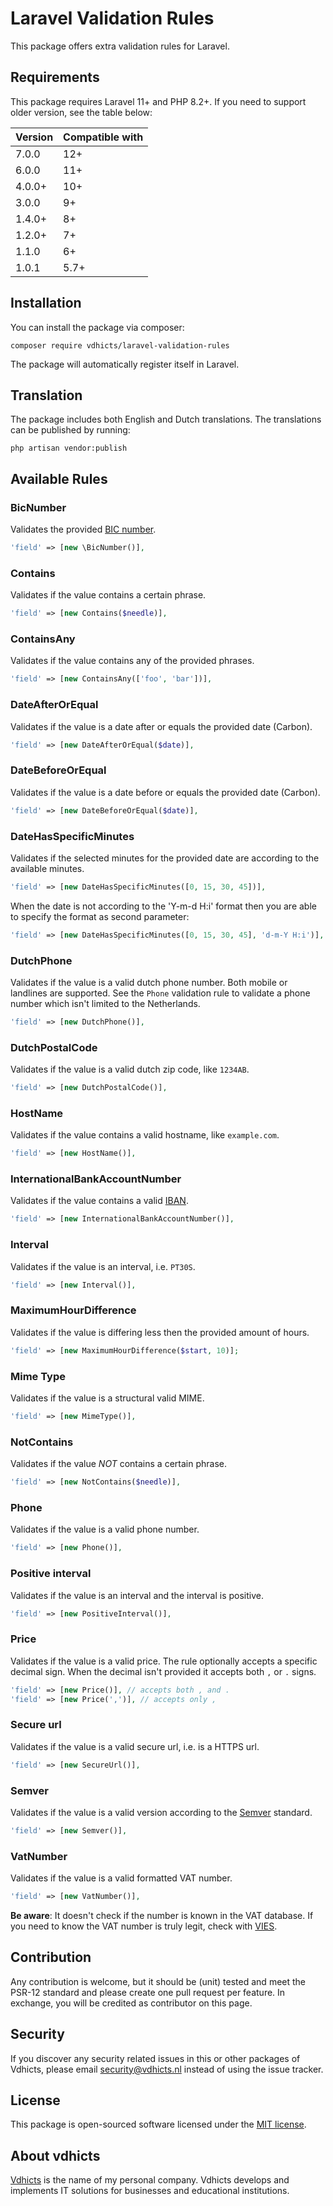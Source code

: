 # Laravel Validation Rules

This package offers extra validation rules for Laravel.

## Requirements

This package requires Laravel 11+ and PHP 8.2+. If you need to support older version, see the table below:

| Version | Compatible with |
|---------|-----------------|
| 7.0.0   | 12+             |
| 6.0.0   | 11+             |
| 4.0.0+  | 10+             |
| 3.0.0   | 9+              |
| 1.4.0+  | 8+              |
| 1.2.0+  | 7+              |
| 1.1.0   | 6+              |
| 1.0.1   | 5.7+            |

## Installation

You can install the package via composer:

`composer require vdhicts/laravel-validation-rules`

The package will automatically register itself in Laravel.
 
## Translation

The package includes both English and Dutch translations. The translations can be published by running:

`php artisan vendor:publish`

## Available Rules

### BicNumber

Validates the provided [BIC number](https://www.betaalvereniging.nl/en/focus/giro-based-and-online-payments/bank-identifier-code-bic-for-sepa-transactions/).

```php
'field' => [new \BicNumber()],
```

### Contains

Validates if the value contains a certain phrase.

```php
'field' => [new Contains($needle)],
```

### ContainsAny

Validates if the value contains any of the provided phrases.

```php
'field' => [new ContainsAny(['foo', 'bar'])],
```

### DateAfterOrEqual

Validates if the value is a date after or equals the provided date (Carbon).

```php
'field' => [new DateAfterOrEqual($date)],
```

### DateBeforeOrEqual

Validates if the value is a date before or equals the provided date (Carbon).

```php
'field' => [new DateBeforeOrEqual($date)],
```

### DateHasSpecificMinutes

Validates if the selected minutes for the provided date are according to the available minutes.

```php
'field' => [new DateHasSpecificMinutes([0, 15, 30, 45])],
```

When the date is not according to the 'Y-m-d H:i' format then you are able to specify the format as second parameter:

```php
'field' => [new DateHasSpecificMinutes([0, 15, 30, 45], 'd-m-Y H:i')],
```

### DutchPhone

Validates if the value is a valid dutch phone number. Both mobile or landlines are supported. See the `Phone` validation
rule to validate a phone number which isn't limited to the Netherlands.

```php
'field' => [new DutchPhone()],
```

### DutchPostalCode

Validates if the value is a valid dutch zip code, like `1234AB`.

```php
'field' => [new DutchPostalCode()],
```

### HostName

Validates if the value contains a valid hostname, like `example.com`.

```php
'field' => [new HostName()],
```

### InternationalBankAccountNumber

Validates if the value contains a valid [IBAN](https://en.wikipedia.org/wiki/International_Bank_Account_Number).

```php
'field' => [new InternationalBankAccountNumber()],
```

### Interval

Validates if the value is an interval, i.e. `PT30S`.

```php
'field' => [new Interval()],
```

### MaximumHourDifference

Validates if the value is differing less then the provided amount of hours.

```php
'field' => [new MaximumHourDifference($start, 10)];
```

### Mime Type

Validates if the value is a structural valid MIME.

```php
'field' => [new MimeType()],
```

### NotContains

Validates if the value *NOT* contains a certain phrase.

```php
'field' => [new NotContains($needle)],
```

### Phone

Validates if the value is a valid phone number.

```php
'field' => [new Phone()],
```

### Positive interval

Validates if the value is an interval and the interval is positive.

```php
'field' => [new PositiveInterval()],
```

### Price

Validates if the value is a valid price. The rule optionally accepts a specific decimal sign. When the decimal isn't 
provided it accepts both `,` or `.` signs.

```php
'field' => [new Price()], // accepts both , and .
'field' => [new Price(',')], // accepts only ,
```

### Secure url

Validates if the value is a valid secure url, i.e. is a HTTPS url.

```php
'field' => [new SecureUrl()],
```

### Semver

Validates if the value is a valid version according to the [Semver](https://semver.org/) standard.

```php
'field' => [new Semver()],
```

### VatNumber

Validates if the value is a valid formatted VAT number. 

```php
'field' => [new VatNumber()],
```

**Be aware**: It doesn't check if the number is known in the VAT database. If you need to know the VAT number is truly 
legit, check with [VIES](https://ec.europa.eu/taxation_customs/vies/#/vat-validation).

## Contribution

Any contribution is welcome, but it should be (unit) tested and meet the PSR-12 standard and please create one pull 
request per feature. In exchange, you will be credited as contributor on this page.

## Security

If you discover any security related issues in this or other packages of Vdhicts, please email security@vdhicts.nl 
instead of using the issue tracker.

## License

This package is open-sourced software licensed under the [MIT license](http://opensource.org/licenses/MIT).

## About vdhicts

[Vdhicts](https://www.vdhicts.nl) is the name of my personal company. Vdhicts develops and implements IT solutions for
businesses and educational institutions.
